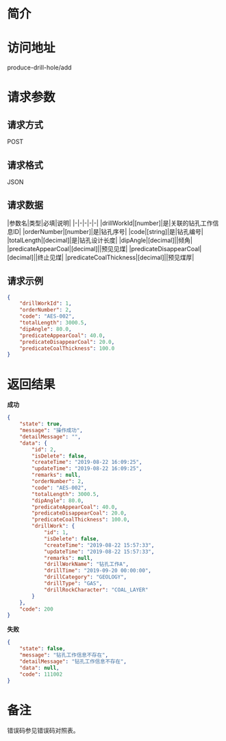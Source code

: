 # 简介

# 访问地址
produce-drill-hole/add

# 请求参数

## 请求方式
POST

## 请求格式
JSON

## 请求数据
|参数名|类型|必填|说明|
|-|-|-|-|-|
|drillWorkId|[number]|是|关联的钻孔工作信息ID|
|orderNumber|[number]|是|钻孔序号|
|code|[string]|是|钻孔编号|
|totalLength|[decimal]|是|钻孔设计长度|
|dipAngle|[decimal]||倾角|
|predicateAppearCoal|[decimal]||预见见煤|
|predicateDisappearCoal|[decimal]||终止见煤|
|predicateCoalThickness|[decimal]||预见煤厚|


## 请求示例
```json
{
    "drillWorkId": 1,
    "orderNumber": 2,
    "code": "AES-002",
    "totalLength": 3000.5,
    "dipAngle": 80.0,
    "predicateAppearCoal": 40.0,
    "predicateDisappearCoal": 20.0,
    "predicateCoalThickness": 100.0  
}
```

# 返回结果
**成功**
```json
{
    "state": true,
    "message": "操作成功",
    "detailMessage": "",
    "data": {
        "id": 2,
        "isDelete": false,
        "createTime": "2019-08-22 16:09:25",
        "updateTime": "2019-08-22 16:09:25",
        "remarks": null,
        "orderNumber": 2,
        "code": "AES-002",
        "totalLength": 3000.5,
        "dipAngle": 80.0,
        "predicateAppearCoal": 40.0,
        "predicateDisappearCoal": 20.0,
        "predicateCoalThickness": 100.0,
        "drillWork": {
            "id": 1,
            "isDelete": false,
            "createTime": "2019-08-22 15:57:33",
            "updateTime": "2019-08-22 15:57:33",
            "remarks": null,
            "drillWorkName": "钻孔工作A",
            "drillTime": "2019-09-20 00:00:00",
            "drillCategory": "GEOLOGY",
            "drillType": "GAS",
            "drillRockCharacter": "COAL_LAYER"
        }
    },
    "code": 200
}
```

**失败**
```json
{
    "state": false,
    "message": "钻孔工作信息不存在",
    "detailMessage": "钻孔工作信息不存在",
    "data": null,
    "code": 111002
}
```

# 备注
错误码参见错误码对照表。